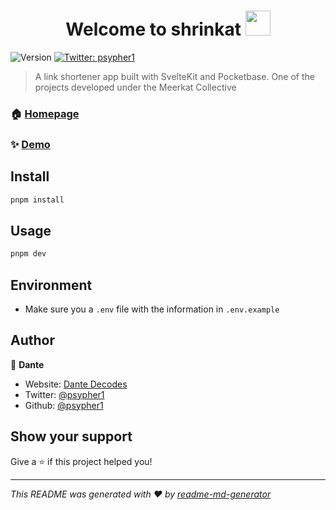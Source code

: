  <h1 style="text-align: center;"> Welcome to shrinkat <img src="/meerkat.png" width="40" height="auto" /> </h1>

![Version](https://img.shields.io/badge/version-1.0-blue.svg?cacheSeconds=2592000)
[![Twitter: psypher1](https://img.shields.io/twitter/follow/psypher1.svg?style=social)](https://twitter.com/psypher1)

> A link shortener app built with SvelteKit and Pocketbase. One of the projects developed under the Meerkat Collective

### 🏠 [Homepage](https:)

### ✨ [Demo](https:)

## Install

```sh
pnpm install
```

## Usage

```sh
pnpm dev
```

## Environment

- Make sure you a `.env` file with the information in `.env.example`

## Author

👤 **Dante**

- Website: [Dante Decodes](https://dantedecodes.vercel.app/)
- Twitter: [@psypher1](https://twitter.com/psypher1)
- Github: [@psypher1](https://github.com/psypher1)

## Show your support

Give a ⭐️ if this project helped you!

---

_This README was generated with ❤️ by [readme-md-generator](https://github.com/kefranabg/readme-md-generator)_

